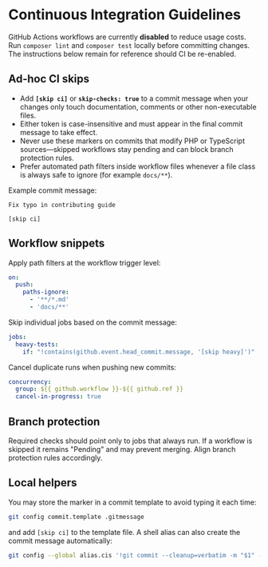 # Continuous Integration Guidelines

GitHub Actions workflows are currently **disabled** to reduce usage costs. Run `composer lint` and `composer test` locally before committing changes. The instructions below remain for reference should CI be re-enabled.

## Ad‑hoc CI skips

- Add **`[skip ci]`** or **`skip-checks: true`** to a commit message when your changes only touch documentation, comments or other non-executable files.
- Either token is case-insensitive and must appear in the final commit message to take effect.
- Never use these markers on commits that modify PHP or TypeScript sources—skipped workflows stay pending and can block branch protection rules.
- Prefer automated path filters inside workflow files whenever a file class is always safe to ignore (for example `docs/**`).

Example commit message:

```
Fix typo in contributing guide

[skip ci]
```

## Workflow snippets

Apply path filters at the workflow trigger level:

```yaml
on:
  push:
    paths-ignore:
      - '**/*.md'
      - 'docs/**'
```

Skip individual jobs based on the commit message:

```yaml
jobs:
  heavy-tests:
    if: "!contains(github.event.head_commit.message, '[skip heavy]')"
```

Cancel duplicate runs when pushing new commits:

```yaml
concurrency:
  group: ${{ github.workflow }}-${{ github.ref }}
  cancel-in-progress: true
```

## Branch protection

Required checks should point only to jobs that always run. If a workflow is skipped it remains "Pending" and may prevent merging. Align branch protection rules accordingly.

## Local helpers

You may store the marker in a commit template to avoid typing it each time:

```bash
git config commit.template .gitmessage
```

and add `[skip ci]` to the template file. A shell alias can also create the commit message automatically:

```bash
git config --global alias.cis '!git commit --cleanup=verbatim -m "$1" -m "[skip ci]"'
```

